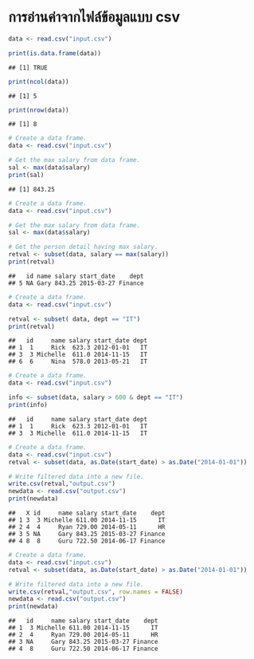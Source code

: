 # การอ่านค่าจากไฟล์ข้อมูลแบบ csv

``` r
data <- read.csv("input.csv")

print(is.data.frame(data))
```

    ## [1] TRUE

``` r
print(ncol(data))
```

    ## [1] 5

``` r
print(nrow(data))
```

    ## [1] 8

``` r
# Create a data frame.
data <- read.csv("input.csv")

# Get the max salary from data frame.
sal <- max(data$salary)
print(sal)
```

    ## [1] 843.25

``` r
# Create a data frame.
data <- read.csv("input.csv")

# Get the max salary from data frame.
sal <- max(data$salary)

# Get the person detail having max salary.
retval <- subset(data, salary == max(salary))
print(retval)
```

    ##   id name salary start_date    dept
    ## 5 NA Gary 843.25 2015-03-27 Finance

``` r
# Create a data frame.
data <- read.csv("input.csv")

retval <- subset( data, dept == "IT")
print(retval)
```

    ##   id     name salary start_date dept
    ## 1  1     Rick  623.3 2012-01-01   IT
    ## 3  3 Michelle  611.0 2014-11-15   IT
    ## 6  6     Nina  578.0 2013-05-21   IT

``` r
# Create a data frame.
data <- read.csv("input.csv")

info <- subset(data, salary > 600 & dept == "IT")
print(info)
```

    ##   id     name salary start_date dept
    ## 1  1     Rick  623.3 2012-01-01   IT
    ## 3  3 Michelle  611.0 2014-11-15   IT

``` r
# Create a data frame.
data <- read.csv("input.csv")
retval <- subset(data, as.Date(start_date) > as.Date("2014-01-01"))

# Write filtered data into a new file.
write.csv(retval,"output.csv")
newdata <- read.csv("output.csv")
print(newdata)
```

    ##   X id     name salary start_date    dept
    ## 1 3  3 Michelle 611.00 2014-11-15      IT
    ## 2 4  4     Ryan 729.00 2014-05-11      HR
    ## 3 5 NA     Gary 843.25 2015-03-27 Finance
    ## 4 8  8     Guru 722.50 2014-06-17 Finance

``` r
# Create a data frame.
data <- read.csv("input.csv")
retval <- subset(data, as.Date(start_date) > as.Date("2014-01-01"))

# Write filtered data into a new file.
write.csv(retval,"output.csv", row.names = FALSE)
newdata <- read.csv("output.csv")
print(newdata)
```

    ##   id     name salary start_date    dept
    ## 1  3 Michelle 611.00 2014-11-15      IT
    ## 2  4     Ryan 729.00 2014-05-11      HR
    ## 3 NA     Gary 843.25 2015-03-27 Finance
    ## 4  8     Guru 722.50 2014-06-17 Finance
